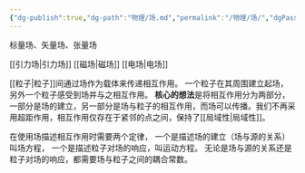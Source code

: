```yaml
---
{"dg-publish":true,"dg-path":"物理/场.md","permalink":"/物理/场/","dgPassFrontmatter":true,"noteIcon":"","created":"2024-05-21T15:20:28.083+08:00","updated":"2024-08-24T13:34:30.069+08:00"}
---
```


标量场、矢量场、张量场

[[引力场\|引力场]]
[[磁场\|磁场]]
[[电场\|电场]]

[[粒子\|粒子]]间通过场作为载体来传递相互作用。
一个粒子在其周围建立起场，另外一个粒子感受到场并与之相互作用。
**核心的想法**是将相互作用分为两部分，一部分是场的建立，另一部分是场与粒子的相互作用，而场可以传播。我们不再采用超距作用，相互作用仅存在于紧邻的点之间，保持了[[局域性\|局域性]]。

在使用场描述相互作用时需要两个定律，
一个是描述场的建立（场与源的关系）叫场方程，
一个是描述粒子对场的响应，叫运动方程。
无论是场与源的关系还是粒子对场的响应，都需要场与粒子之间的耦合常数。 


